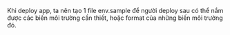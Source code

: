 Khi deploy app, ta nên tạo 1 file env.sample để người deploy sau có thể nắm được
các biến môi trường cần thiết, hoặc format của những biến môi trường đó.
